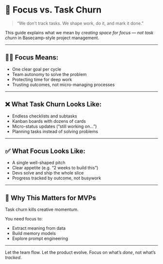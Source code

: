 # 🎯 Focus vs. Task Churn

> “We don’t track tasks. We shape work, do it, and mark it done.”

This guide explains what we mean by _creating space for focus — not task churn_ in Basecamp-style project management.

---

## 🧘‍♂️ Focus Means:

- One clear goal per cycle
- Team autonomy to solve the problem
- Protecting time for deep work
- Trusting outcomes, not micro-managing processes

---

## ❌ What Task Churn Looks Like:

- Endless checklists and subtasks
- Kanban boards with dozens of cards
- Micro-status updates (“still working on...”)
- Planning tasks instead of solving problems

---

## ✅ What Focus Looks Like:

- A single well-shaped pitch
- Clear appetite (e.g. “2 weeks to build this”)
- Devs solve and ship the whole slice
- Progress tracked by outcome, not busywork

---

## 🧠 Why This Matters for MVPs

Task churn kills creative momentum.

You need focus to:

- Extract meaning from data
- Build memory models
- Explore prompt engineering

---

Let the team flow. Let the product evolve. Focus on what’s _done_, not what’s _tracked_.
